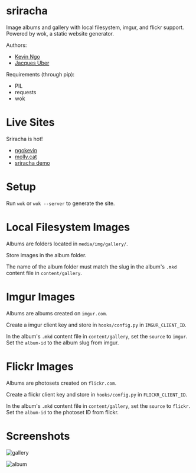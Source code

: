 sriracha
========

Image albums and gallery with local filesystem, imgur, and flickr support.
Powered by wok, a static website generator.

Authors:

- [Kevin Ngo](http://ngokevin.com)
- [Jacques Uber](http://uberj.com)

Requirements (through pip):

- PIL
- requests
- wok

Live Sites
==========

Sriracha is hot!

- [ngokevin](http://ngokevin.com/photography)
- [molly.cat](http://molly.cat)
- [sriracha demo](http://sriracha.ngokevin.com)

Setup
=====

Run ```wok``` or ```wok --server``` to generate the site.

Local Filesystem Images
=======================

Albums are folders located in ```media/img/gallery/```.

Store images in the album folder.

The name of the album folder must match the slug in the album's ```.mkd```
content file in ```content/gallery```.

Imgur Images
============

Albums are albums created on ```imgur.com```.

Create a imgur client key and store in ```hooks/config.py``` in ```IMGUR_CLIENT_ID```.

In the album's ```.mkd``` content file in ```content/gallery```, set the
```source``` to ```imgur```. Set the ```album-id``` to the album slug from
imgur.


Flickr Images
=============

Albums are photosets created on ```flickr.com```.

Create a flickr client key and store in ```hooks/config.py``` in ```FLICKR_CLIENT_ID```.

In the album's ```.mkd``` content file in ```content/gallery```, set the
```source``` to ```flickr```. Set the ```album-id``` to the photoset ID from
flickr.


Screenshots
===========

![gallery](http://imgur.com/9EYEUol.jpg)

![album](http://imgur.com/pT2t0aj.jpg)
